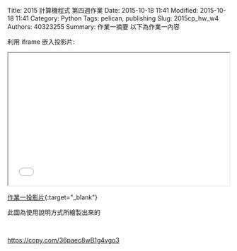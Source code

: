 Title: 2015 計算機程式 第四週作業
Date: 2015-10-18 11:41
Modified: 2015-10-18 11:41
Category: Python
Tags: pelican, publishing
Slug: 2015cp_hw_w4
Authors: 40323255
Summary: 作業一摘要
以下為作業一內容


利用 iframe 嵌入投影片:

<iframe src="simplest2.html" width="500" height="300"></iframe>

[作業一投影片](simplest2.html){:target="_blank"}

<p>此圖為使用說明方式所繪製出來的<p>
<br/>

<https://copy.com/36paec8wB1g4vgo3>

